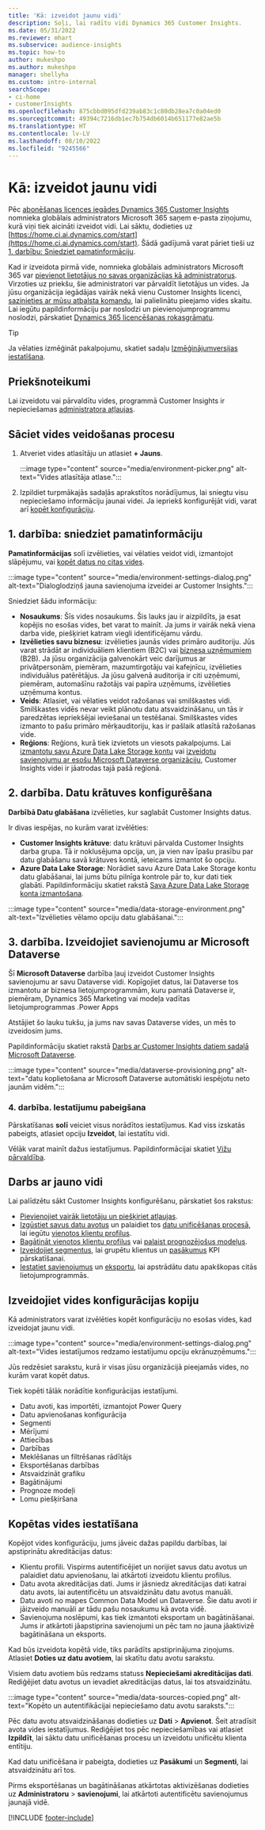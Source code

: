 ```yaml
---
title: 'Kā: izveidot jaunu vidi'
description: Soļi, lai radītu vidi Dynamics 365 Customer Insights.
ms.date: 05/31/2022
ms.reviewer: mhart
ms.subservice: audience-insights
ms.topic: how-to
author: mukeshpo
ms.author: mukeshpo
manager: shellyha
ms.custom: intro-internal
searchScope:
- ci-home
- customerInsights
ms.openlocfilehash: 875cbbd095dfd239ab83c1c80db28ea7c0a04ed0
ms.sourcegitcommit: 49394c7216db1ec7b754db6014b651177e82ae5b
ms.translationtype: HT
ms.contentlocale: lv-LV
ms.lasthandoff: 08/10/2022
ms.locfileid: "9245566"
---
```

# <a name="how-to-create-a-new-environment"></a>Kā: izveidot jaunu vidi

Pēc [abonēšanas licences iegādes Dynamics 365 Customer Insights](paid-license.md) nomnieka globālais administrators Microsoft 365 saņem e-pasta ziņojumu, kurā viņi tiek aicināti izveidot vidi. Lai sāktu, dodieties uz [https://home.ci.ai.dynamics.com/start](https://home.ci.ai.dynamics.com/start). Šādā gadījumā varat pāriet tieši uz [1. darbību: Sniedziet pamatinformāciju](#step-1-provide-basic-information).

Kad ir izveidota pirmā vide, nomnieka globālais administrators Microsoft 365 var [pievienot lietotājus no savas organizācijas kā administratorus](permissions.md). Virzoties uz priekšu, šie administratori var pārvaldīt lietotājus un vides. Ja jūsu organizācija iegādājas vairāk nekā vienu Customer Insights licenci, [sazinieties ar mūsu atbalsta komandu](https://go.microsoft.com/fwlink/?linkid=2079641), lai palielinātu pieejamo vides skaitu. Lai iegūtu papildinformāciju par noslodzi un pievienojumprogrammu noslodzi, pārskatiet [Dynamics 365 licencēšanas rokasgrāmatu](https://go.microsoft.com/fwlink/?LinkId=866544).

> [!TIP]
> Ja vēlaties izmēģināt pakalpojumu, skatiet sadaļu [Izmēģinājumversijas iestatīšana](trial-signup.md).

## <a name="prerequisites"></a>Priekšnoteikumi

Lai izveidotu vai pārvaldītu vides, programmā Customer Insights ir nepieciešamas [administratora atļaujas](permissions.md).

## <a name="start-the-environment-creation-process"></a>Sāciet vides veidošanas procesu

1. Atveriet vides atlasītāju un atlasiet **+ Jauns**.
  
   :::image type="content" source="media/environment-picker.png" alt-text="Vides atlasītāja atlase.":::

1. Izpildiet turpmākajās sadaļās aprakstītos norādījumus, lai sniegtu visu nepieciešamo informāciju jaunai videi. Ja iepriekš konfigurējāt vidi, varat arī [kopēt konfigurāciju](#copy-the-environment-configuration).

## <a name="step-1-provide-basic-information"></a>1. darbība: sniedziet pamatinformāciju

**Pamatinformācijas** solī izvēlieties, vai vēlaties veidot vidi, izmantojot slāpējumu, vai [kopēt datus no citas vides](#copy-the-environment-configuration).

   :::image type="content" source="media/environment-settings-dialog.png" alt-text="Dialoglodziņš jauna savienojuma izveidei ar Customer Insights.":::

Sniedziet šādu informāciju:

- **Nosaukums**: Šīs vides nosaukums. Šis lauks jau ir aizpildīts, ja esat kopējis no esošas vides, bet varat to mainīt. Ja jums ir vairāk nekā viena darba vide, piešķiriet katram viegli identificējamu vārdu.
- **Izvēlieties savu biznesu**: izvēlieties jaunās vides primāro auditoriju. Jūs varat strādāt ar individuāliem klientiem (B2C) vai [biznesa uzņēmumiem](work-with-business-accounts.md) (B2B). Ja jūsu organizācija galvenokārt veic darījumus ar privātpersonām, piemēram, mazumtirgotāju vai kafejnīcu, izvēlieties individuālus patērētājus. Ja jūsu galvenā auditorija ir citi uzņēmumi, piemēram, automašīnu ražotājs vai papīra uzņēmums, izvēlieties uzņēmuma kontus.
- **Veids**: Atlasiet, vai vēlaties veidot ražošanas vai smilškastes vidi. Smilškastes vidēs nevar veikt plānotu datu atsvaidzināšanu, un tās ir paredzētas iepriekšējai ieviešanai un testēšanai. Smilškastes vides izmanto to pašu primāro mērķauditoriju, kas ir pašlaik atlasītā ražošanas vide.
- **Reģions**: Reģions, kurā tiek izvietots un viesots pakalpojums. Lai [izmantotu savu Azure Data Lake Storage kontu](own-data-lake-storage.md) vai [izveidotu savienojumu ar esošu Microsoft Dataverse organizāciju](customer-insights-dataverse.md), Customer Insights videi ir jāatrodas tajā pašā reģionā.

## <a name="step-2-configure-data-storage"></a>2. darbība. Datu krātuves konfigurēšana

**Darbībā Datu glabāšana** izvēlieties, kur saglabāt Customer Insights datus.

Ir divas iespējas, no kurām varat izvēlēties:

- **Customer Insights krātuve**: datu krātuvi pārvalda Customer Insights darba grupa. Tā ir noklusējuma opcija, un, ja vien nav īpašu prasību par datu glabāšanu savā krātuves kontā, ieteicams izmantot šo opciju.
- **Azure Data Lake Storage**: Norādiet savu Azure Data Lake Storage kontu datu glabāšanai, lai jums būtu pilnīga kontrole pār to, kur dati tiek glabāti. Papildinformāciju skatiet rakstā [Sava Azure Data Lake Storage konta izmantošana](own-data-lake-storage.md).

:::image type="content" source="media/data-storage-environment.png" alt-text="Izvēlieties vēlamo opciju datu glabāšanai.":::

## <a name="step-3-connect-to-microsoft-dataverse"></a>3. darbība. Izveidojiet savienojumu ar Microsoft Dataverse

Šī **Microsoft Dataverse** darbība ļauj izveidot Customer Insights savienojumu ar savu Dataverse vidi. Kopīgojiet datus, lai Dataverse tos izmantotu ar biznesa lietojumprogrammām, kuru pamatā Dataverse ir, piemēram, Dynamics 365 Marketing vai modeļa vadītas lietojumprogrammas .Power Apps

Atstājiet šo lauku tukšu, ja jums nav savas Dataverse vides, un mēs to izveidosim jums.

Papildinformāciju skatiet rakstā [Darbs ar Customer Insights datiem sadaļā Microsoft Dataverse](customer-insights-dataverse.md).

:::image type="content" source="media/dataverse-provisioning.png" alt-text="datu koplietošana ar Microsoft Dataverse automātiski iespējotu neto jaunām vidēm.":::

### <a name="step-4-finalize-the-settings"></a>4. darbība. Iestatījumu pabeigšana

Pārskatīšanas **solī** veiciet visus norādītos iestatījumus. Kad viss izskatās pabeigts, atlasiet opciju **Izveidot**, lai iestatītu vidi.

Vēlāk varat mainīt dažus iestatījumus. Papildinformācijai skatiet [Vižu pārvaldība](manage-environments.md).

## <a name="work-with-your-new-environment"></a>Darbs ar jauno vidi

Lai palīdzētu sākt Customer Insights konfigurēšanu, pārskatiet šos rakstus:

- [Pievienojiet vairāk lietotāju un piešķiriet atļaujas](permissions.md).
- [Izgūstiet savus datu avotus](data-sources.md) un palaidiet tos [datu unificēšanas procesā](data-unification.md), lai iegūtu [vienotos klientu profilus](customer-profiles.md).
- [Bagātināt vienotos klientu profilus](enrichment-hub.md) vai [palaist prognozējošus modeļus](predictions-overview.md).
- [Izveidojiet segmentus](segments.md), lai grupētu klientus un [pasākumus](measures.md) KPI pārskatīšanai.
- [Iestatiet savienojumus](connections.md) un [eksportu](export-destinations.md), lai apstrādātu datu apakškopas citās lietojumprogrammās.

## <a name="copy-the-environment-configuration"></a>Izveidojiet vides konfigurācijas kopiju

Kā administrators varat izvēlēties kopēt konfigurāciju no esošas vides, kad izveidojat jaunu vidi.

:::image type="content" source="media/environment-settings-dialog.png" alt-text="Vides iestatījumos redzamo iestatījumu opciju ekrānuzņēmums.":::

Jūs redzēsiet sarakstu, kurā ir visas jūsu organizācijā pieejamās vides, no kurām varat kopēt datus.

Tiek kopēti tālāk norādītie konfigurācijas iestatījumi.

- Datu avoti, kas importēti, izmantojot Power Query
- Datu apvienošanas konfigurācija
- Segmenti
- Mērījumi
- Attiecības
- Darbības
- Meklēšanas un filtrēšanas rādītājs
- Eksportēšanas darbības
- Atsvaidzināt grafiku
- Bagātinājumi
- Prognoze modeļi
- Lomu piešķiršana

## <a name="set-up-a-copied-environment"></a>Kopētas vides iestatīšana

Kopējot vides konfigurāciju, jums jāveic dažas papildu darbības, lai apstiprinātu akreditācijas datus:

- Klientu profili. Vispirms autentificējiet un norijiet savus datu avotus un palaidiet datu apvienošanu, lai atkārtoti izveidotu klientu profilus.
- Datu avota akreditācijas dati. Jums ir jāsniedz akreditācijas dati katrai datu avots, lai autentificētu un atsvaidzinātu datu avotus manuāli.
- Datu avoti no mapes Common Data Model un Dataverse. Šie datu avoti ir jāizveido manuāli ar tādu pašu nosaukumu kā avota vidē.
- Savienojuma noslēpumi, kas tiek izmantoti eksportam un bagātināšanai. Jums ir atkārtoti jāapstiprina savienojumi un pēc tam no jauna jāaktivizē bagātināšana un eksports.

Kad būs izveidota kopētā vide, tiks parādīts apstiprinājuma ziņojums. Atlasiet **Doties uz datu avotiem**, lai skatītu datu avotu sarakstu.

Visiem datu avotiem būs redzams statuss **Nepieciešami akreditācijas dati**. Rediģējiet datu avotus un ievadiet akreditācijas datus, lai tos atsvaidzinātu.

:::image type="content" source="media/data-sources-copied.png" alt-text="Kopēto un autentifikācijai nepieciešamo datu avotu saraksts.":::

Pēc datu avotu atsvaidzināšanas dodieties uz **Dati** > **Apvienot**. Šeit atradīsit avota vides iestatījumus. Rediģējiet tos pēc nepieciešamības vai atlasiet **Izpildīt**, lai sāktu datu unificēšanas procesu un izveidotu unificētu klienta entītiju.

Kad datu unificēšana ir pabeigta, dodieties uz **Pasākumi** un **Segmenti**, lai atsvaidzinātu arī tos.

Pirms eksportēšanas un bagātināšanas atkārtotas aktivizēšanas dodieties uz **Administratoru** > **savienojumi**, lai atkārtoti autentificētu savienojumus jaunajā vidē.

[!INCLUDE [footer-include](includes/footer-banner.md)]
